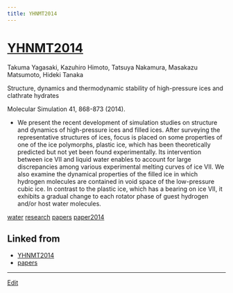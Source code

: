```yaml
---
title: YHNMT2014
---
```

# [YHNMT2014](/YHNMT2014)

Takuma Yagasaki, Kazuhiro Himoto, Tatsuya Nakamura, Masakazu Matsumoto, Hideki Tanaka

Structure, dynamics and thermodynamic stability of high-pressure ices and clathrate hydrates

Molecular Simulation 41, 868-873 (2014).


* We present the recent development of simulation studies on structure and dynamics of high-pressure ices and filled ices. After surveying the representative structures of ices, focus is placed on some properties of one of the ice polymorphs, plastic ice, which has been theoretically predicted but not yet been found experimentally. Its intervention between ice VII and liquid water enables to account for large discrepancies among various experimental melting curves of ice VII. We also examine the dynamical properties of the filled ice in which hydrogen molecules are contained in void space of the low-pressure cubic ice. In contrast to the plastic ice, which has a bearing on ice VII, it exhibits a gradual change to each rotator phase of guest hydrogen and/or host water molecules.



[water](/water) [research](/research) [papers](/papers) [paper2014](/paper2014)



## Linked from

* [YHNMT2014](/YHNMT2014)
* [papers](/papers)


----
[Edit](https://github.com/vitroid/vitroid.github.io/edit/master/MD/YHNMT2014.md)
